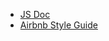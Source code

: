 * [JS Doc](http://usejsdoc.org/about-getting-started.html)
* [Airbnb Style Guide](http://airbnb.io/javascript/)
